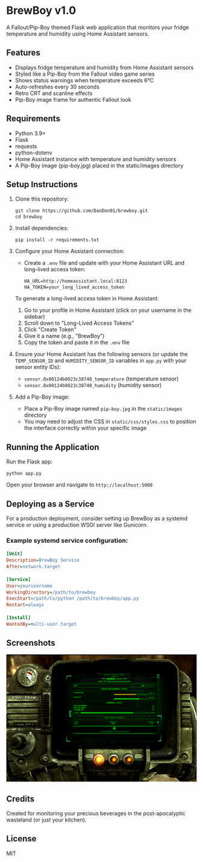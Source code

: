 # BrewBoy v1.0  

A Fallout/Pip-Boy themed Flask web application that monitors your fridge temperature and humidity using Home Assistant sensors.

## Features

- Displays fridge temperature and humidity from Home Assistant sensors
- Styled like a Pip-Boy from the Fallout video game series
- Shows status warnings when temperature exceeds 6°C
- Auto-refreshes every 30 seconds
- Retro CRT and scanline effects
- Pip-Boy image frame for authentic Fallout look

## Requirements

- Python 3.9+
- Flask
- requests
- python-dotenv
- Home Assistant instance with temperature and humidity sensors
- A Pip-Boy image (pip-boy.jpg) placed in the static/images directory

## Setup Instructions

1. Clone this repository:
   ```
   git clone https://github.com/DanDon01/brewboy.git
   cd brewboy
   ```

2. Install dependencies:
   ```
   pip install -r requirements.txt
   ```

3. Configure your Home Assistant connection:
   - Create a `.env` file and update with your Home Assistant URL and long-lived access token:
     ```
     HA_URL=http://homeassistant.local:8123
     HA_TOKEN=your_long_lived_access_token
     ```
   
   To generate a long-lived access token in Home Assistant:
   1. Go to your profile in Home Assistant (click on your username in the sidebar)
   2. Scroll down to "Long-Lived Access Tokens"
   3. Click "Create Token"
   4. Give it a name (e.g., "BrewBoy")
   5. Copy the token and paste it in the `.env` file

4. Ensure your Home Assistant has the following sensors (or update the `TEMP_SENSOR_ID` and `HUMIDITY_SENSOR_ID` variables in `app.py` with your sensor entity IDs):
   - `sensor.0x00124b0023c38740_temperature` (temperature sensor)
   - `sensor.0x00124b0023c38740_humidity` (humidity sensor)

5. Add a Pip-Boy image:
   - Place a Pip-Boy image named `pip-boy.jpg` in the `static/images` directory
   - You may need to adjust the CSS in `static/css/styles.css` to position the interface correctly within your specific image

## Running the Application

Run the Flask app:
```
python app.py
```

Open your browser and navigate to `http://localhost:5000`

## Deploying as a Service

For a production deployment, consider setting up BrewBoy as a systemd service or using a production WSGI server like Gunicorn.

### Example systemd service configuration:

```ini
[Unit]
Description=BrewBoy Service
After=network.target

[Service]
User=yourusername
WorkingDirectory=/path/to/brewboy
ExecStart=/path/to/python /path/to/brewboy/app.py
Restart=always

[Install]
WantedBy=multi-user.target
```

## Screenshots

![BrewBoy App Interface](screenshot1.png)

## Credits

Created for monitoring your precious beverages in the post-apocalyptic wasteland (or just your kitchen).

## License

MIT 